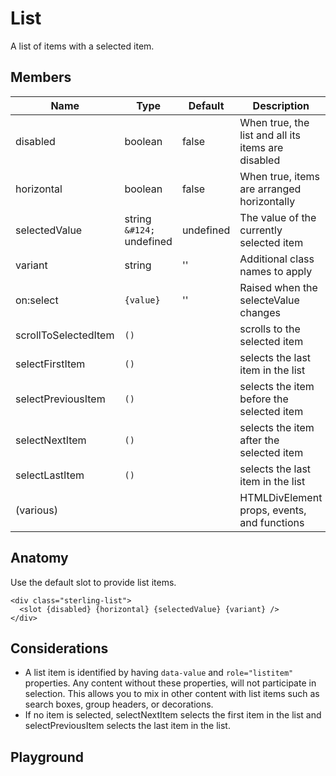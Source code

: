 <script>
    import Playground from './ListPlayground.svelte';
</script>

# List

A list of items with a selected item.

## Members

| Name                 | Type                      | Default   | Description                                        |
| -------------------- | ------------------------- | --------- | -------------------------------------------------- |
| disabled             | boolean                   | false     | When true, the list and all its items are disabled |
| horizontal           | boolean                   | false     | When true, items are arranged horizontally         |
| selectedValue        | string `&#124;` undefined | undefined | The value of the currently selected item           |
| variant              | string                    | ''        | Additional class names to apply                    |
| on:select            | `{value}`                 | ''        | Raised when the selecteValue changes               |
| scrollToSelectedItem | `()`                      |           | scrolls to the selected item                       |
| selectFirstItem      | `()`                      |           | selects the last item in the list                  |
| selectPreviousItem   | `()`                      |           | selects the item before the selected item          |
| selectNextItem       | `()`                      |           | selects the item after the selected item           |
| selectLastItem       | `()`                      |           | selects the last item in the list                  |
| (various)            |                           |           | HTMLDivElement props, events, and functions        |

## Anatomy

Use the default slot to provide list items.

```
<div class="sterling-list">
  <slot {disabled} {horizontal} {selectedValue} {variant} />
</div>
```

## Considerations

- A list item is identified by having `data-value` and `role="listitem"` properties.
  Any content without these properties, will not participate in selection.
  This allows you to mix in other content with list items such as search boxes, group headers, or decorations.
- If no item is selected, selectNextItem selects the first item in the list and selectPreviousItem selects the last item in the list.

## Playground

<Playground />
